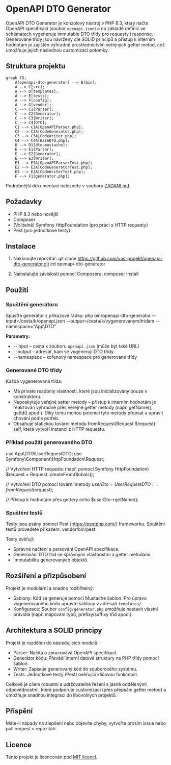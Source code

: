 # OpenAPI DTO Generator

OpenAPI DTO Generator je konzolový nástroj v PHP 8.3, který načte OpenAPI specifikaci (soubor `openapi.json`) a na základě definic ve schématech vygeneruje immutable DTO třídy pro requesty i response. Generované třídy jsou navrženy dle SOLID principů a přístup k interním hodnotám je zajištěn výhradně prostřednictvím veřejných getter metod, což umožňuje jejich následnou customizaci potomky.

## Struktura projektu

```mermaid
graph TD;
    A[openapi-dto-generator] --> B[bin];
    A --> C[src];
    A --> D[templates];
    A --> E[tests];
    A --> F[config];
    A --> G[vendor];
    C --> C1[Parser];
    C --> C2[Generator];
    C --> C3[Writer];
    C --> C4[DTO];
    C1 --> C1A[OpenAPIParser.php];
    C2 --> C2A[CodeGenerator.php];
    C3 --> C3A[CodeWriter.php];
    C4 --> C4A[BaseDTO.php];
    D --> D1[dto.mustache];
    E --> E1[Parser];
    E --> E2[Generator];
    E --> E3[Writer];
    E1 --> E1A[OpenAPIParserTest.php];
    E2 --> E2A[CodeGeneratorTest.php];
    E3 --> E3A[CodeWriterTest.php];
    F --> F1[generator.php];
```

Podrobnější dokumentaci naleznete v souboru [ZADANI.md](ZADANI.md).

## Požadavky

- PHP 8.3 nebo novější
- Composer
- (Volitelně) Symfony HttpFoundation (pro práci s HTTP requesty)
- Pest (pro jednotkové testy)

## Instalace

1. Naklonujte repozitář:
   git clone https://github.com/vas-projekt/openapi-dto-generator.git
   cd openapi-dto-generator

2. Nainstalujte závislosti pomocí Composeru:
   composer install

## Použití

### Spuštění generátoru

Spusťte generátor z příkazové řádky:
php bin/openapi-dto-generator --input=/cesta/k/openapi.json --output=/cesta/k/vygenerovanym/tridam --namespace="App\DTO"

**Parametry:**

- --input – cesta k souboru `openapi.json` (může být také URL)
- --output – adresář, kam se vygenerují DTO třídy
- --namespace – kořenový namespace pro generované třídy

### Generované DTO třídy

Každá vygenerovaná třída:
- Má private readonly vlastnosti, které jsou inicializovány pouze v konstruktoru.
- Neposkytuje veřejné setter metody – přístup k interním hodnotám je realizován výhradně přes veřejné getter metody (např. getName(), getId() apod.). Díky tomu mohou potomci tyto metody přepsat a upravit chování podle potřeb.
- Obsahuje statickou tovární metodu fromRequest(Request $request): self, která vytvoří instanci z HTTP requestu.

### Příklad použití generovaného DTO

use App\DTO\UserRequestDTO;
use Symfony\Component\HttpFoundation\Request;

// Vytvoření HTTP requestu (např. pomocí Symfony HttpFoundation)
$request = Request::createFromGlobals();

// Vytvoření DTO pomocí tovární metody
$userDto = UserRequestDTO::fromRequest($request);

// Přístup k hodnotám přes gettery
echo $userDto->getName();

### Spuštění testů

Testy jsou psány pomocí Pest (https://pestphp.com/) frameworku. Spuštění testů provedete příkazem:
vendor/bin/pest

Testy ověřují:
- Správné načtení a parsování OpenAPI specifikace.
- Generování DTO tříd se správnými vlastnostmi a getter metodami.
- Immutabilitu generovaných objektů.

## Rozšíření a přizpůsobení

Projekt je modulární a snadno rozšiřitelný:
- Šablony: Kód se generuje pomocí Mustache šablon. Pro úpravu vygenerovaného kódu upravte šablony v adresáři `templates/`.
- Konfigurace: Soubor `config/generator.php` umožňuje nastavit vlastní pravidla (např. mapování typů, prefixy/suffixy tříd apod.).

## Architektura a SOLID principy

Projekt je rozdělen do následujících modulů:
- Parser: Načítá a zpracovává OpenAPI specifikaci.
- Generátor kódu: Převádí interní datové struktury na PHP třídy pomocí šablon.
- Writer: Zapisuje generovaný kód do souborového systému.
- Tests: Jednotkové testy (Pest) ověřující klíčovou funkčnost.

Celkově je cílem robustní a udržovatelné řešení s jasně oddělenými odpovědnostmi, které podporuje customizaci (přes přepsání getter metod) a umožňuje snadnou integraci do libovolných projektů.

## Přispění

Máte-li nápady na zlepšení nebo objevíte chyby, vytvořte prosím issue nebo pull request v repozitáři.

## Licence

Tento projekt je licencován pod [MIT licencí](LICENSE).
